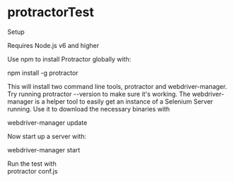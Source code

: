 # protractorTest
Setup

Requires Node.js v6 and higher

Use npm to install Protractor globally with:

npm install -g protractor


This will install two command line tools, protractor and webdriver-manager. Try running protractor --version to make sure it's working.
The webdriver-manager is a helper tool to easily get an instance of a Selenium Server running. Use it to download the necessary binaries with

webdriver-manager update
 
Now start up a server with:

webdriver-manager start

Run the test with  
protractor conf.js
